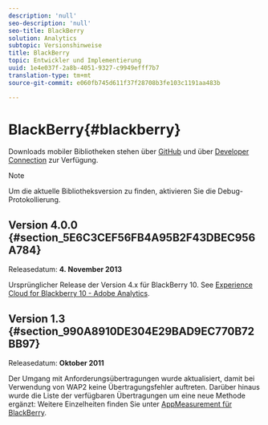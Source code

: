 ```yaml
---
description: 'null'
seo-description: 'null'
seo-title: BlackBerry
solution: Analytics
subtopic: Versionshinweise
title: BlackBerry
topic: Entwickler und Implementierung
uuid: 1e4e037f-2a8b-4051-9327-c9949efff7b7
translation-type: tm+mt
source-git-commit: e060fb745d611f37f28708b3fe103c1191aa483b

---
```



# BlackBerry{#blackberry}

Downloads mobiler Bibliotheken stehen über [GitHub](https://github.com/Adobe-Marketing-Cloud/mobile-services) und über [Developer Connection](https://marketing.adobe.com/developer/gallery/marketing-cloud-for-blackberry-10-adobe-analytics) zur Verfügung.

>[!NOTE]
>
>Um die aktuelle Bibliotheksversion zu finden, aktivieren Sie die Debug-Protokollierung.

## Version 4.0.0 {#section_5E6C3CEF56FB4A95B2F43DBEC956A784}

Releasedatum: **4. November 2013**

Ursprünglicher Release der Version 4.x für BlackBerry 10. See [Experience Cloud for Blackberry 10 - Adobe Analytics](https://marketing.adobe.com/developer/gallery/marketing-cloud-for-blackberry-10-adobe-analytics).

## Version 1.3 {#section_990A8910DE304E29BAD9EC770B72BB97}

Releasedatum: **Oktober 2011**

Der Umgang mit Anforderungsübertragungen wurde aktualisiert, damit bei Verwendung von WAP2 keine Übertragungsfehler auftreten. Darüber hinaus wurde die Liste der verfügbaren Übertragungen um eine neue Methode ergänzt: Weitere Einzelheiten finden Sie unter [AppMeasurement für BlackBerry](https://marketing.adobe.com/resources/help/en_US/sc/appmeasurement/blackberry/oms_sc_appmeasure_blackberry.pdf).
